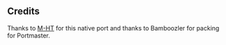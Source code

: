 ## Credits

Thanks to [M-HT](https://github.com/M-HT/hota) for this native port and thanks to Bamboozler for packing for Portmaster.

